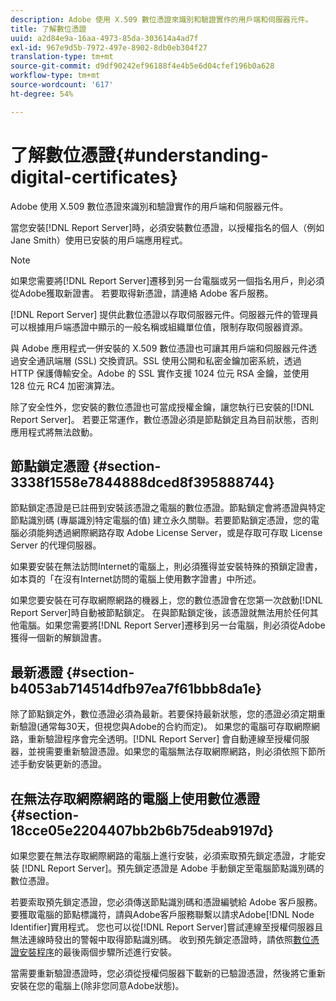 ```yaml
---
description: Adobe 使用 X.509 數位憑證來識別和驗證實作的用戶端和伺服器元件。
title: 了解數位憑證
uuid: a2d84e9a-16aa-4973-85da-303614a4ad7f
exl-id: 967e9d5b-7972-497e-8902-8db0eb304f27
translation-type: tm+mt
source-git-commit: d9df90242ef96188f4e4b5e6d04cfef196b0a628
workflow-type: tm+mt
source-wordcount: '617'
ht-degree: 54%

---
```


# 了解數位憑證{#understanding-digital-certificates}

Adobe 使用 X.509 數位憑證來識別和驗證實作的用戶端和伺服器元件。

當您安裝[!DNL Report Server]時，必須安裝數位憑證，以授權指名的個人（例如Jane Smith）使用已安裝的用戶端應用程式。

>[!NOTE]
>
>如果您需要將[!DNL Report Server]遷移到另一台電腦或另一個指名用戶，則必須從Adobe獲取新證書。 若要取得新憑證，請連絡 Adobe 客戶服務。

[!DNL Report Server] 提供此數位憑證以存取伺服器元件。伺服器元件的管理員可以根據用戶端憑證中顯示的一般名稱或組織單位值，限制存取伺服器資源。

與 Adobe 應用程式一併安裝的 X.509 數位憑證也可讓其用戶端和伺服器元件透過安全通訊端層 (SSL) 交換資訊。SSL 使用公開和私密金鑰加密系統，透過 HTTP 保護傳輸安全。Adobe 的 SSL 實作支援 1024 位元 RSA 金鑰，並使用 128 位元 RC4 加密演算法。

除了安全性外，您安裝的數位憑證也可當成授權金鑰，讓您執行已安裝的[!DNL Report Server]。 若要正常運作，數位憑證必須是節點鎖定且為目前狀態，否則應用程式將無法啟動。

## 節點鎖定憑證 {#section-3338f1558e7844888dced8f395888744}

節點鎖定憑證是已註冊到安裝該憑證之電腦的數位憑證。節點鎖定會將憑證與特定節點識別碼 (專屬識別特定電腦的值) 建立永久關聯。若要節點鎖定憑證，您的電腦必須能夠透過網際網路存取 Adobe License Server，或是存取可存取 License Server 的代理伺服器。

如果要安裝在無法訪問Internet的電腦上，則必須獲得並安裝特殊的預鎖定證書，如本頁的「在沒有Internet訪問的電腦上使用數字證書」中所述。[](../../../../home/c-rpt-oview/c-inst-rpt/c-install-dig-cert/c-underst-dig-cert.md#section-18cce05e2204407bb2b6b75deab9197d)

如果您要安裝在可存取網際網路的機器上，您的數位憑證會在您第一次啟動[!DNL Report Server]時自動被節點鎖定。 在與節點鎖定後，該憑證就無法用於任何其他電腦。如果您需要將[!DNL Report Server]遷移到另一台電腦，則必須從Adobe獲得一個新的解鎖證書。

## 最新憑證 {#section-b4053ab714514dfb97ea7f61bbb8da1e}

除了節點鎖定外，數位憑證必須為最新。若要保持最新狀態，您的憑證必須定期重新驗證(通常每30天，但視您與Adobe的合約而定)。 如果您的電腦可存取網際網路，重新驗證程序會完全透明。[!DNL Report Server] 會自動連線至授權伺服器，並視需要重新驗證憑證。如果您的電腦無法存取網際網路，則必須依照下節所述手動安裝更新的憑證。

## 在無法存取網際網路的電腦上使用數位憑證 {#section-18cce05e2204407bb2b6b75deab9197d}

如果您要在無法存取網際網路的電腦上進行安裝，必須索取預先鎖定憑證，才能安裝 [!DNL Report Server]。預先鎖定憑證是 Adobe 手動鎖定至電腦節點識別碼的數位憑證。

若要索取預先鎖定憑證，您必須傳送節點識別碼和憑證編號給 Adobe 客戶服務。要獲取電腦的節點標識符，請與Adobe客戶服務聯繫以請求Adobe[!DNL Node Identifier]實用程式。 您也可以從[!DNL Report Server]嘗試連線至授權伺服器且無法連線時發出的警報中取得節點識別碼。 收到預先鎖定憑證時，請依照[數位憑證安裝程序](../../../../home/c-rpt-oview/c-inst-rpt/c-install-dig-cert/t-dig-cert-install-proc.md#task-5c4bb352ff534b40adc46dd053874e5d)的最後兩個步驟所述進行安裝。

當需要重新驗證憑證時，您必須從授權伺服器下載新的已驗證憑證，然後將它重新安裝在您的電腦上(除非您同意Adobe狀態)。
